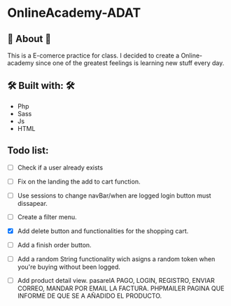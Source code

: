 # OnlineAcademy-ADAT

## 📢 About 📢

This is a E-comerce practice for class. I decided to create a Online-academy since one of the greatest feelings is learning new stuff every day.

## 🛠️ Built with: 🛠️

- Php
- Sass
- Js
- HTML

## Todo list:

- [ ] Check if a user already exists
- [ ] Fix on the landing the add to cart function.
- [ ] Use sessions to change navBar/when are logged login button must dissapear.
- [ ] Create a filter menu.

- [x] Add delete button and functionalities for the shopping cart.
- [ ] Add a finish order button.
- [ ] Add a random String functionality wich asigns a random token when
      you're buying without been logged.
- [ ] Add product detail view.
      pasarelA PAGO, LOGIN, REGISTRO, ENVIAR CORREO, MANDAR POR EMAIL LA FACTURA. PHPMAILER
      PAGINA QUE INFORME DE QUE SE A AÑADIDO EL PRODUCTO.
